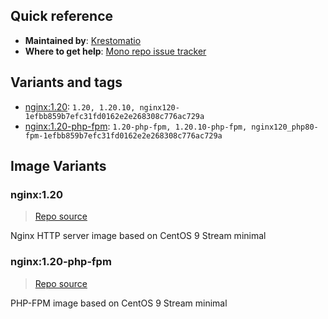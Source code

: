 ## Quick reference
- **Maintained by**:
[Krestomatio](https://github.com/krestomatio)
- **Where to get help**:
[Mono repo issue tracker](https://github.com/krestomatio/container_builder/issues)

## Variants and tags
- [nginx:1.20](#nginx120): `1.20, 1.20.10, nginx120-1efbb859b7efc31fd0162e2e268308c776ac729a`
- [nginx:1.20-php-fpm](#nginx120-php-fpm): `1.20-php-fpm, 1.20.10-php-fpm, nginx120_php80-fpm-1efbb859b7efc31fd0162e2e268308c776ac729a`


## Image Variants
### nginx:1.20
> [Repo source](https://github.com/krestomatio/container_builder/tree/master/nginx/nginx120)

Nginx HTTP server image based on CentOS 9 Stream minimal

### nginx:1.20-php-fpm
> [Repo source](https://github.com/krestomatio/container_builder/tree/master/nginx/nginx120_php80-fpm)

PHP-FPM image based on CentOS 9 Stream minimal

